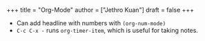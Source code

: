 +++
title = "Org-Mode"
author = ["Jethro Kuan"]
draft = false
+++

- Can add headline with numbers with `(org-num-mode)`
- `C-c C-x -` runs `org-timer-item`, which is useful for taking notes.
